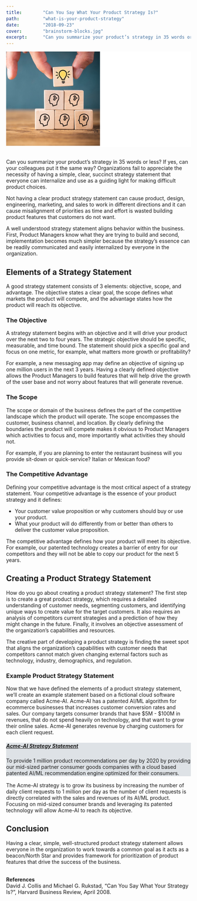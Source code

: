 ```yaml
---
title:        "Can You Say What Your Product Strategy Is?"
path:         "what-is-your-product-strategy"
date:         "2018-09-23"
cover:        "brainstorm-blocks.jpg"
excerpt:      "Can you summarize your product’s strategy in 35 words or less? If yes, can your colleagues put it the same way? Organizations fail to appreciate the necessity of having a simple, clear, succinct strategy statement that everyone can internalize and use as a guiding light for making difficult product choices."
---
```


<div style="background-color:#ffffff;margin-bottom:2.00rem;">
  <img  src     = "./brainstorm-blocks.jpg" 
        class   = "img-fluid"
        style   = "max-height:256px;" 
        alt     = "What is your product strategy" 
  />
</div>

Can you summarize your product’s strategy in 35 words or less? If yes, can your colleagues put it the same way? Organizations fail to appreciate the necessity of having a simple, clear, succinct strategy statement that everyone can internalize and use as a guiding light for making difficult product choices. 

Not having a clear product strategy statement can cause product, design, engineering, marketing, and sales to work in different directions and it can cause misalignment of priorities as time and effort is wasted building product features that customers do not want. 

A well understood strategy statement aligns behavior within the business. First, Product Managers know what they are trying to build and second, implementation becomes much simpler because the strategy’s essence can be readily communicated and easily internalized by everyone in the organization.

## Elements of a Strategy Statement
A good strategy statement consists of 3 elements: objective, scope, and advantage. The objective states a clear goal, the scope defines what markets the product will compete, and the advantage states how the product will reach its objective.

### The Objective
A strategy statement begins with an objective and it will drive your product over the next two to four years. The strategic objective should be specific, measurable, and time bound. The statement should pick a specific goal and focus on one metric, for example, what matters more growth or profitability? 

For example, a new messaging app may define an objective of signing up one million users in the next 3 years. Having a clearly defined objective allows the Product Managers to build features that will help drive the growth of the user base and not worry about features that will generate revenue.

### The Scope
The scope or domain of the business defines the part of the competitive landscape which the product will operate. The scope encompasses the customer, business channel, and location. By clearly defining the boundaries the product will compete makes it obvious to Product Managers which activities to focus and, more importantly what activities they should not.

For example, if you are planning to enter the restaurant business will you provide sit-down or quick-service? Italian or Mexican food?

### The Competitive Advantage
Defining your competitive advantage is the most critical aspect of a strategy statement. Your competitive advantage is the essence of your product strategy and it defines:

* Your customer value proposition or why customers should buy or use your product.
* What your product will do differently from or better than others to deliver the customer value proposition.

The competitive advantage defines how your product will meet its objective. For example, our patented technology creates a barrier of entry for our competitors and they will not be able to copy our product for the next 5 years.


## Creating a Product Strategy Statement
How do you go about creating a product strategy statement? The first step is to create a great product strategy, which requires a detailed understanding of customer needs, segmenting customers, and identifying unique ways to create value for the target customers. It also requires an analysis of competitors current strategies and a prediction of how they might change in the future. Finally, it involves an objective assessment of the organization’s capabilities and resources. 

The creative part of developing a product strategy is finding the sweet spot that aligns the organization’s capabilities with customer needs that competitors cannot match given changing external factors such as technology, industry, demographics, and regulation.

### Example Product Strategy Statement
Now that we have defined the elements of a product strategy statement, we’ll create an example statement based on a fictional cloud software company called Acme-AI.  Acme-AI has a patented AI/ML algorithm for ecommerce businesses that increases customer conversion rates and sales. Our company targets consumer brands that have $5M - $100M in revenues, that do not spend heavily on technology, and that want to grow their online sales. Acme-AI generates revenue by charging customers for each client request.

<div class="card" style="margin-bottom:1.0rem;background-color:#dee2e6;">
  <div class="card-body">
    <h5 class="card-title" style="text-decoration:underline;">
      Acme-AI Strategy Statement
    </h5>
    <p class="card-text">
      To provide 1 million product recommendations per day by 2020 
      by providing our mid-sized partner consumer goods companies 
      with a cloud based patented AI/ML recommendation engine 
      optimized for their consumers.
    </p>
  </div>
</div>

The Acme-AI strategy is to grow its business by increasing the number of daily client requests to 1 million per day as the number of client requests is directly correlated with the sales and revenues of its AI/ML product. Focusing on mid-sized consumer brands and leveraging its patented technology will allow Acme-AI to reach its objective.

## Conclusion
Having a clear, simple, well-structured product strategy statement allows everyone in the organization to work towards a common goal as it acts as a beacon/North Star and provides framework for prioritization of product features that drive the success of the business.

</br>
<span style="font-weight:bold;">References</span>
</br>
<span style="font-size:0.90rem;">
David J. Collis and Michael G. Rukstad, “Can You Say What Your Strategy Is?”, Harvard Business Review, April 2008.
</span>

